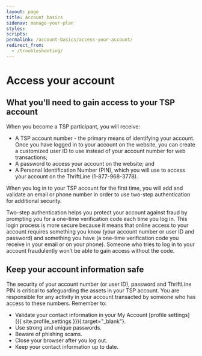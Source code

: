 ```yaml
---
layout: page
title: Account basics
sidenav: manage-your-plan
styles:
scripts:
permalink: /account-basics/access-your-account/
redirect_from:
  - /troubleshooting/
---
```


# Access your account


## What you'll need to gain access to your TSP account

When you become a TSP participant, you will receive:

+ A TSP account number - the primary means of identifying your account. Once you have logged in to your account on the website, you can create a customized user ID to use instead of your account number for web transactions;
+ A password to access your account on the website; and
+ A Personal Identification Number (PIN), which you will use to access your account on the ThriftLine (1-877-968-3778).

When you log in to your TSP account for the first time, you will add and validate an email or phone number in order to use two-step authentication for additional security.

Two-step authentication helps you protect your account against fraud by prompting you for a one-time verification code each time you log in. This login process is more secure because it means that online access to your account requires something you know (your account number or user ID and password) and something you have (a one-time verification code you receive in your email or on your phone). Someone who tries to log in to your account fraudulently won’t be able to gain access without the code.


## Keep your account information safe

The security of your account number (or user ID), password and ThriftLine PIN is critical to safeguarding the assets in your TSP account. You are responsible for any activity in your account transacted by someone who has access to these numbers. Remember to:
+ Validate your contact information in your My Account [profile settings]({{ site.profile_settings }}){:target="\_blank"}.
+ Use strong and unique passwords.
+ Beware of phishing scams.
+ Close your browser after you log out.
+ Keep your contact information up to date.
